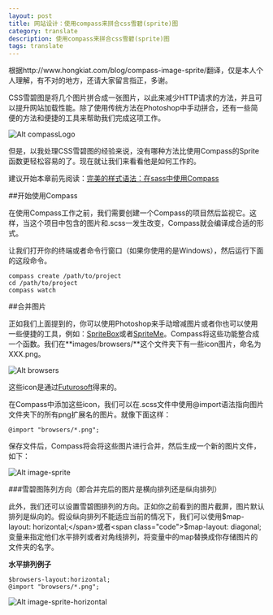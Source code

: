 ```yaml
---
layout: post
title: 网站设计：使用compass来拼合css雪碧(sprite)图
category: translate
description: 使用compass来拼合css雪碧(sprite)图
tags: translate
---
```


<div class="source">
	根据http://www.hongkiat.com/blog/compass-image-sprite/翻译，仅是本人个人理解，有不对的地方，还请大家留言指正，多谢。
</div>

CSS雪碧图是将几个图片拼合成一张图片，以此来减少HTTP请求的方法，并且可以提升网站加载性能。除了使用传统方法在Photoshop中手动拼合，还有一些简便的方法和便捷的工具来帮助我们完成这项工作。

![Alt compassLogo](../images/blog/compass-sprite/compass-cover.jpg)

但是，以我处理CSS雪碧图的经验来说，没有哪种方法比使用Compass的Sprite函数更轻松容易的了。现在就让我们来看看他是如何工作的。

<div class="suggest">建议开始本章前先阅读：<a href="http://www.hongkiat.com/blog/saas-compass">完美的样式语法：在sass中使用Compass</a></div>

##开始使用Compass

在使用Compass工作之前，我们需要创建一个Compass的项目然后监视它。这样，当这个项目中包含的图片和<span class="code">.scss</span>一发生改变，Compass就会编译成合适的形式。

让我们打开你的终端或者命令行窗口（如果你使用的是Windows），然后运行下面的这段命令。

	compass create /path/to/project
	cd /path/to/project
	compass watch

##合并图片

正如我们上面提到的，你可以使用Photoshop来手动增减图片或者你也可以使用一些便捷的工具，例如：[SpriteBox](http://www.spritebox.net/)或者[SpriteMe](http://spriteme.org/)。Compass将这些功能整合成一个函数。我们在**images/browsers/**这个文件夹下有一些icon图片，命名为XXX.png。

![Alt browsers](../images/blog/compass-sprite/browsers.jpg)

这些icon是通过[Futurosoft](http://kde-look.org/usermanager/search.php?username=Sephiroth6779)得来的。

在Compass中添加这些icon，我们可以在<span class="code">.scss</span>文件中使用<span class="code">@import</span>语法指向图片文件夹下的所有png扩展名的图片。就像下面这样：

	@import "browsers/*.png";

保存文件后，Compass将会将这些图片进行合并，然后生成一个新的图片文件，如下：

![Alt image-sprite](../images/blog/compass-sprite/image-sprite.jpg)

###雪碧图陈列方向（即合并完后的图片是横向排列还是纵向排列）

此外，我们还可以设置雪碧图排列的方向。正如你之前看到的图片截屏，图片默认排列是纵向的。假设纵向排列不能适应当前的情况下，我们可以使用<span class="code">$map-layout: horizontal;</span>或者<span class="code">$map-layout: diagonal;</span>变量来指定他们水平排列或者对角线排列，将变量中的<span class="code">map</span>替换成你存储图片的文件夹的名字。

**水平排列例子**

	$browsers-layout:horizontal;  
	@import "browsers/*.png";  

![Alt image-sprite-horizontal](../images/blog/compass-sprite/image-sprite-horizontal.jpg)









































































